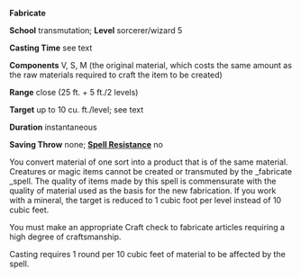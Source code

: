  **Fabricate**

**School** transmutation; **Level** sorcerer/wizard 5

**Casting Time** see text

**Components** V, S, M (the original material, which costs the same amount as the raw materials required to craft the item to be created)

**Range** close (25 ft. + 5 ft./2 levels)

**Target** up to 10 cu. ft./level; see text

**Duration** instantaneous

**Saving Throw** none; **[Spell Resistance](../glossary#_spell-resistance)** no

You convert material of one sort into a product that is of the same material. Creatures or magic items cannot be created or transmuted by the _fabricate _spell. The quality of items made by this spell is commensurate with the quality of material used as the basis for the new fabrication. If you work with a mineral, the target is reduced to 1 cubic foot per level instead of 10 cubic feet.

You must make an appropriate Craft check to fabricate articles requiring a high degree of craftsmanship.

Casting requires 1 round per 10 cubic feet of material to be affected by the spell.

